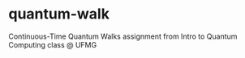 # quantum-walk
Continuous-Time Quantum Walks assignment from Intro to Quantum Computing class @ UFMG
